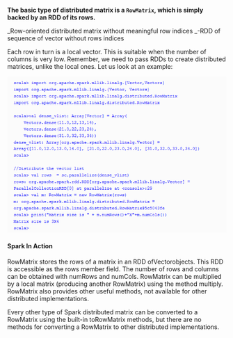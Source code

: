 **The basic type of distributed matrix is a **`RowMatrix`**, which is simply backed by an RDD of its rows.**

_Row-oriented distributed matrix without meaningful row indices _-RDD of sequence of vector without rows indices

Each row in turn is a local vector. This is suitable when the number of columns is very low. Remember, we need to pass RDDs to create distributed matrices, unlike the local ones. Let us look at an example:

![](/assets/distM.png)

#### Spark In Action

RowMatrix stores the rows of a matrix in an RDD ofVectorobjects. This RDD is accessible as the rows member field. The number of rows and columns can be obtained with numRows and numCols. RowMatrix can be multiplied by a local matrix \(producing another RowMatrix\) using the method multiply. RowMatrix also provides other useful methods, not available for other distributed implementations.

Every other type of Spark distributed matrix can be converted to a RowMatrix using the built-in toRowMatrix methods, but there are no methods for converting a RowMatrix to other distributed implementations.


